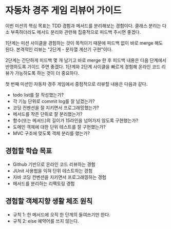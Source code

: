 # 자동차 경주 게임 리뷰어 가이드

이번 미션의 핵심 목표는 TDD 경험과 메서드를 분리해보는 경험이다. 클래스 분리는 다소 부족하더라도 메서드 분리와 관련해 집중적으로 피드백 주시면 좋겠다.

1단계는 미션 사이클을 경험하는 것이 목적이기 때문에 피드백 없이 바로 merge 해도 된다. 본격적인 리뷰는 "2단계 - 문자열 계산기 구현"이다.

2단계는 간단하게 피드백 몇 개 남기고 바로 merge 한 후 피드백 내용은 다음 단계에서 반영하도록 가이드 주면 좋겠다. 1단계와 2단계 사이클을 빠르게 경험해 온라인 코드 리뷰가 가능하도록 하는 것이 더
중요하다.

첫 번째 미션인 자동차 경주 게임에서 중점적으로 리뷰할 내용은 다음과 같다.

* todo list를 잘 작성했는가?
* 각 기능 단위로 commit log를 잘 남겼는가?
* 코딩 컨벤션을 잘 지키면서 프로그래밍했는가?
* 메서드를 작은 단위로 잘 분리했는가?
* 함수(또는 메서드)의 길이가 15라인을 넘어가지 않도록 구현했는가?
* 도메인 객체에 대한 단위 테스트를 잘 구현했는가?
* MVC 구조에 맞도록 객체 분리를 했는가?

## 경험할 학습 목표

* Github 기반으로 온라인 코드 리뷰하는 경험
* JUnit 사용법을 익혀 단위 테스트하는 경험
* 자바 코딩 컨벤션을 지키면서 프로그래밍하는 경험
* 메서드를 분리하는 리팩토링 경험

## 경험할 객체지향 생활 체조 원칙

* 규칙 1: 한 메서드에 오직 한 단계의 들여쓰기만 한다.
* 규칙 2: else 예약어를 쓰지 않는다.

